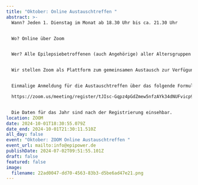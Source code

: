 ```yaml
---
title: "Oktober: Online Austauschtreffen "
abstract: >-
  Wann? Jeden 1. Dienstag im Monat ab 18.30 Uhr bis ca. 21.30 Uhr 


  Wo? Online über Zoom


  Wer? Alle Epilepsiebetroffenen (auch Angehörige) aller Altersgruppen


  Wir stellen Zoom als Plattform zum gemeinsamen Austausch zur Verfügung. Die Teilnehmer können in themenspezifische Breakoutsessions, um über alle verschiedenen Themen rund um Epilepsie, aber auch Privates zu diskutieren. Wir haben eine sehr lockere Atmosphäre und jeder kann kommen und gehen, wie es persönlich am angenehmsten ist.


  Einmalige Anmeldung für die Austauschtreffen über das folgende Formular:

  https://zoom.us/meeting/register/tJIsc-Gqpz4pGdZmew5nfzAYk34dNUFvicp9


  Die Daten für das Jahr sind nach der Registrierung einsehbar.
location: ZOOM
date: 2024-10-01T18:30:55.079Z
date_end: 2024-10-01T21:30:11.510Z
all_day: false
event: "Oktober: ZOOM Online Austauschtreffen "
event_url: mailto:info@epipower.de
publishDate: 2024-07-02T09:51:55.101Z
draft: false
featured: false
image:
  filename: 22ad0047-dd70-4563-83b3-d5be6ad47e21.png
---
```

